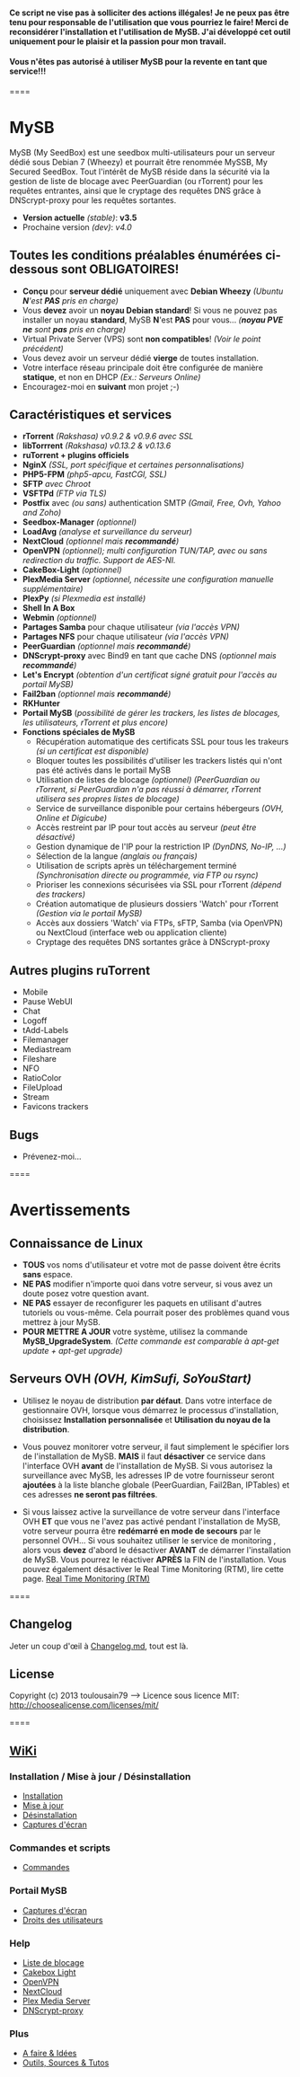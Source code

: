 #### Ce script ne vise pas à solliciter des actions illégales! Je ne peux pas être tenu pour responsable de l'utilisation que vous pourriez le faire! Merci de reconsidérer l'installation et l'utilisation de MySB. J'ai développé cet outil uniquement pour le plaisir et la passion pour mon travail.
#### Vous n'êtes pas autorisé à utiliser MySB pour la revente en tant que service!!!

====
# MySB
MySB (My SeedBox) est une seedbox multi-utilisateurs pour un serveur dédié sous Debian 7 (Wheezy) et pourrait être renommée MySSB, My Secured SeedBox.
Tout l'intérêt de MySB réside dans la sécurité via la gestion de liste de blocage avec PeerGuardian (ou rTorrent) pour les requêtes entrantes, ainsi que le cryptage des requêtes DNS grâce à DNScrypt-proxy pour les requêtes sortantes.

* **Version actuelle** _(stable)_: **v3.5**
* Prochaine version _(dev)_: _v4.0_

## Toutes les conditions préalables énumérées ci-dessous sont OBLIGATOIRES!

* **Conçu** pour **serveur dédié** uniquement avec **Debian Wheezy** _(Ubuntu **N**'est **PAS** pris en charge)_
* Vous **devez** avoir un **noyau Debian standard**! Si vous ne pouvez pas installer un noyau **standard**, MySB **N**'est **PAS** pour vous... _(**noyau PVE** **ne** sont **pas** pris en charge)_
* Virtual Private Server (VPS) sont **non compatibles**! _(Voir le point précédent)_
* Vous devez avoir un serveur dédié **vierge** de toutes installation.
* Votre interface réseau principale doit être configurée de manière **statique**, et non en DHCP _(Ex.: Serveurs Online)_
* Encouragez-moi en **suivant** mon projet ;-)

## Caractéristiques et services
* **rTorrent** _(Rakshasa) v0.9.2 & v0.9.6 avec SSL_
* **libTorrrent** _(Rakshasa) v0.13.2 & v0.13.6_
* **ruTorrent + plugins officiels**
* **NginX** _(SSL, port spécifique et certaines personnalisations)_
* **PHP5-FPM** _(php5-apcu, FastCGI, SSL)_
* **SFTP** _avec Chroot_
* **VSFTPd** _(FTP via TLS)_
* **Postfix** avec _(ou sans)_ authentication SMTP _(Gmail, Free, Ovh, Yahoo and Zoho)_
* **Seedbox-Manager** _(optionnel)_
* **LoadAvg** _(analyse et surveillance du serveur)_
* **NextCloud** _(optionnel mais **recommandé**)_
* **OpenVPN** _(optionnel); multi configuration TUN/TAP, avec ou sans redirection du traffic. Support de AES-NI._
* **CakeBox-Light** _(optionnel)_
* **PlexMedia Server** _(optionnel, nécessite une configuration manuelle supplémentaire)_
* **PlexPy** _(si Plexmedia est installé)_
* **Shell In A Box**
* **Webmin** _(optionnel)_
* **Partages Samba** pour chaque utilisateur _(via l'accès VPN)_
* **Partages NFS** pour chaque utilisateur _(via l'accès VPN)_
* **PeerGuardian** _(optionnel mais **recommandé**)_
* **DNScrypt-proxy** avec Bind9 en tant que cache DNS _(optionnel mais **recommandé**)_
* **Let's Encrypt** _(obtention d'un certificat signé gratuit  pour l'accès au portail MySB)_
* **Fail2ban** _(optionnel mais **recommandé**)_
* **RKHunter**
* **Portail MySB** (_possibilité de gérer les trackers, les listes de blocages, les utilisateurs, rTorrent et plus encore)_
* **Fonctions spéciales de MySB**
  + Récupération automatique des certificats SSL pour tous les trakeurs _(si un certificat est disponible)_
  + Bloquer toutes les possibilités d'utiliser les trackers listés qui n'ont pas été activés dans le portail MySB
  + Utilisation de listes de blocage _(optionnel) (PeerGuardian ou rTorrent, si PeerGuardian n'a pas réussi à démarrer, rTorrent utilisera ses propres listes de blocage)_
  + Service de surveillance disponible pour certains hébergeurs _(OVH, Online et Digicube)_
  + Accès restreint par IP pour tout accès au serveur _(peut être désactivé)_
  + Gestion dynamique de l'IP pour la restriction IP _(DynDNS, No-IP, ...)_
  + Sélection de la langue _(anglais ou français)_
  + Utilisation de scripts après un téléchargement terminé _(Synchronisation directe ou programmée, via FTP ou rsync)_
  + Prioriser les connexions sécurisées via SSL pour rTorrent _(dépend des trackers)_
  + Création automatique de plusieurs dossiers 'Watch' pour rTorrent _(Gestion via le portail MySB)_
  + Accès aux dossiers 'Watch' via FTPs, sFTP, Samba (via OpenVPN) ou NextCloud (interface web ou application cliente)
  + Cryptage des requêtes DNS sortantes grâce à DNScrypt-proxy

## Autres plugins ruTorrent

* Mobile
* Pause WebUI
* Chat
* Logoff
* tAdd-Labels
* Filemanager
* Mediastream
* Fileshare
* NFO
* RatioColor
* FileUpload
* Stream
* Favicons trackers

## Bugs

* Prévenez-moi...

====
# Avertissements
## Connaissance de Linux
* **TOUS** vos noms d'utilisateur et votre mot de passe doivent être écrits **sans** espace.
* **NE PAS** modifier n'importe quoi dans votre serveur, si vous avez un doute posez votre question avant.
* **NE PAS** essayer de reconfigurer les paquets en utilisant d'autres tutoriels ou vous-même. Cela pourrait poser des problèmes quand vous mettrez à jour MySB.
* **POUR METTRE A JOUR** votre système, utilisez la commande **MySB_UpgradeSystem**. _(Cette commande est comparable à apt-get update + apt-get upgrade)_

## Serveurs OVH _(OVH, KimSufi, SoYouStart)_
* Utilisez le noyau de distribution **par défaut**. Dans votre interface de gestionnaire OVH, lorsque vous démarrez le processus d'installation, choisissez **Installation personnalisée** et **Utilisation du noyau de la distribution**.

* Vous pouvez monitorer votre serveur, il faut simplement le spécifier lors de l'installation de MySB. **MAIS** il faut **désactiver** ce service dans l'interface OVH **avant** de l'installation de MySB. Si vous autorisez la surveillance avec MySB, les adresses IP de votre fournisseur seront **ajoutées** à la liste blanche globale (PeerGuardian, Fail2Ban, IPTables) et ces adresses **ne seront pas filtrées**.

* Si vous laissez active la surveillance de votre serveur dans l'interface OVH **ET** que vous ne l'avez pas activé pendant l'installation de MySB, votre serveur pourra être **redémarré en mode de secours** par le personnel OVH... Si vous souhaitez utiliser le service de monitoring , alors vous **devez** d'abord le désactiver **AVANT** de démarrer l'installation de MySB. Vous pourrez le réactiver **APRÈS** la FIN de l'installation. Vous pouvez également désactiver le Real Time Monitoring (RTM), lire cette page. [Real Time Monitoring (RTM)](http://www.torrent-invites.com/showthread.php?t=39022)

====
## Changelog

Jeter un coup d'œil à [Changelog.md](https://github.com/toulousain79/MySB/blob/v4.0/Changelog.md), tout est là.

## License

Copyright (c) 2013 toulousain79
--> Licence sous licence MIT: http://choosealicense.com/licenses/mit/

====
## [WiKi](https://github.com/toulousain79/MySB/wiki)
### Installation / Mise à jour / Désinstallation
* [Installation](https://github.com/toulousain79/MySB/wiki/%5BInstall%5D-Installation)
* [Mise à jour](https://github.com/toulousain79/MySB/wiki/%5BInstall%5D-Upgrade)
* [Désinstallation](https://github.com/toulousain79/MySB/wiki/%5BInstall%5D-Uninstall)
* [Captures d'écran](https://github.com/toulousain79/MySB/wiki/%5BInstall%5D-Screenshots)

### Commandes et scripts
* [Commandes](https://github.com/toulousain79/MySB/wiki/%5BCommands%5D-Commands-&-scripts)

### Portail MySB
* [Captures d'écran](https://github.com/toulousain79/MySB/wiki/%5BPortal%5D-Screenshots)
* [Droits des utilisateurs](https://github.com/toulousain79/MySB/wiki/%5BPortal%5D-Users-rights)

### Help
* [Liste de blocage](https://github.com/toulousain79/MySB/wiki/%5BHelp%5D-Blocklists)
* [Cakebox Light](https://github.com/toulousain79/MySB/wiki/%5BHelp%5D-Cakebox-Light)
* [OpenVPN](https://github.com/toulousain79/MySB/wiki/%5BHelp%5D-OpenVPN)
* [NextCloud](https://github.com/toulousain79/MySB/wiki/%5BHelp%5D-NextCloud)
* [Plex Media Server](https://github.com/toulousain79/MySB/wiki/%5BHelp%5D-Plex-Media-Server)
* [DNScrypt-proxy](https://github.com/toulousain79/MySB/wiki/%5BHelp%5D-Renew-DNScrypt-Resolvers)

### Plus
* [A faire & Idées](https://github.com/toulousain79/MySB/wiki/%5BMore%5D-ToDo-&-Ideas)
* [Outils, Sources & Tutos](https://github.com/toulousain79/MySB/wiki/%5BMore%5D-Tools,-Sources-and-HowTo)
